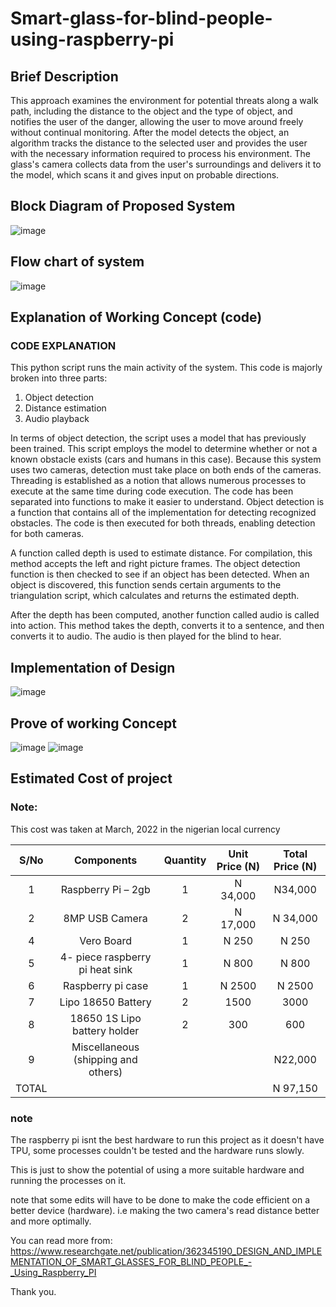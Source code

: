 # Smart-glass-for-blind-people-using-raspberry-pi
## Brief Description
This approach examines the environment for potential threats along a walk path, including the distance to the object and the type of object, and notifies the user of the danger, allowing the user to move around freely without continual monitoring. After the model detects the object, an algorithm tracks the distance to the selected user and provides the user with the necessary information required to process his environment. 
The glass's camera collects data from the user's surroundings and delivers it to the model, which scans it and gives input on probable directions.

## Block Diagram of Proposed System
![image](https://user-images.githubusercontent.com/53413092/181853881-1f98663c-38bf-499e-ad36-4c379bff4a81.png)

## Flow chart of system
![image](https://user-images.githubusercontent.com/53413092/181854107-9257e672-8996-43de-9695-f496b11bc50f.png)

## Explanation of Working Concept (code)
### **CODE EXPLANATION**
This python script runs the main activity of the system. This code is majorly broken into three parts:

1.	Object detection
2.	Distance estimation
3.	Audio playback

In terms of object detection, the script uses a model that has previously been trained. This script employs the model to determine whether or not a known obstacle exists (cars and humans in this case). Because this system uses two cameras, detection must take place on both ends of the cameras. Threading is established as a notion that allows numerous processes to execute at the same time during code execution. The code has been separated into functions to make it easier to understand. Object detection is a function that contains all of the implementation for detecting recognized obstacles. The code is then executed for both threads, enabling detection for both cameras.

A function called depth is used to estimate distance. For compilation, this method accepts the left and right picture frames. The object detection function is then checked to see if an object has been detected. When an object is discovered, this function sends certain arguments to the triangulation script, which calculates and returns the estimated depth.

After the depth has been computed, another function called audio is called into action. This method takes the depth, converts it to a sentence, and then converts it to audio. The audio is then played for the blind to hear.


## Implementation of Design
![image](https://user-images.githubusercontent.com/53413092/181854175-59785071-797a-413d-a7bc-101c7acd7c1e.png)

## Prove of working Concept
![image](https://user-images.githubusercontent.com/53413092/181854216-0594bae3-e7af-4091-b223-87644b84e779.png)
![image](https://user-images.githubusercontent.com/53413092/181854279-e1316bae-ccb4-423e-a2d2-8322ce607b4c.png)

## Estimated Cost of project

### Note:
This cost was taken at March, 2022 in the nigerian local currency

| S/No| Components| Quantity | Unit Price (N)	 | Total Price (N) |
| :---: | :----------------: | :--------: | :---------------: | :---------------: |
| 1 | Raspberry Pi – 2gb | 1 | 	N 34,000 | 	N34,000 |
| 2 |	8MP USB Camera |	2	 | N 17,000	| N 34,000 |
| 4	| Vero Board | 1 |	N 250 |	N 250 |
| 5	| 4- piece raspberry pi heat sink |	1 |	N 800 |	N 800 |
| 6	| Raspberry pi case |	1 |	N 2500 | N 2500 |
| 7	| Lipo 18650 Battery |	2 |	1500 |	3000 |
| 8	| 18650 1S Lipo battery holder |	2	| 300	| 600 |
| 9	| Miscellaneous (shipping and others) |	| |	N22,000 |
| TOTAL| 	| | |	N 97,150 |

### **note**
The raspberry pi isnt the best hardware to run this project as it doesn't have TPU, some processes couldn't be tested and the hardware runs slowly.

This is just to show the potential of using a more suitable hardware and running the processes on it.

note that some edits will have to be done to make the code efficient on a better device (hardware). i.e making the two camera's read distance better and more optimally.

You can read more from: https://www.researchgate.net/publication/362345190_DESIGN_AND_IMPLEMENTATION_OF_SMART_GLASSES_FOR_BLIND_PEOPLE_-_Using_Raspberry_PI

Thank you.

